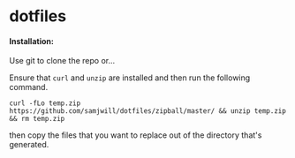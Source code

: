 # dotfiles

#### Installation:

Use git to clone the repo or...

Ensure that `curl` and `unzip` are installed and then run the following command.

```
curl -fLo temp.zip https://github.com/samjwill/dotfiles/zipball/master/ && unzip temp.zip && rm temp.zip
```

then copy the files that you want to replace out of the directory that's generated.

